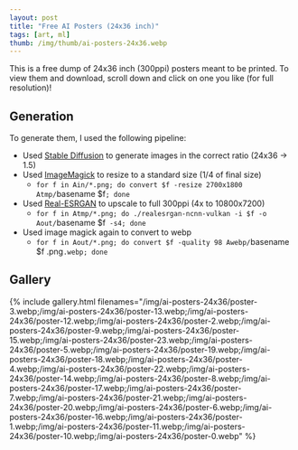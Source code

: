 ```yaml
---
layout: post
title: "Free AI Posters (24x36 inch)"
tags: [art, ml]
thumb: /img/thumb/ai-posters-24x36.webp
---
```


This is a free dump of 24x36 inch (300ppi) posters meant to be printed. To view them and download, scroll down and click on one you like (for full resolution)!

## Generation

To generate them, I used the following pipeline:

  * Used [Stable Diffusion](/stable-diffusion) to generate images in the correct ratio (24x36 -> 1.5)
  * Used [ImageMagick](https://imagemagick.org/index.php) to resize to a standard size (1/4 of final size)
    * `for f in Ain/*.png; do convert $f -resize 2700x1800 Atmp/`basename $f`; done`
  * Used [Real-ESRGAN](https://github.com/xinntao/Real-ESRGAN) to upscale to full 300ppi (4x to 10800x7200)
    * `for f in Atmp/*.png; do ./realesrgan-ncnn-vulkan -i $f -o Aout/`basename $f` -s4; done`
  * Used image magick again to convert to webp
    * `for f in Aout/*.png; do convert $f -quality 98 Awebp/`basename $f .png`.webp; done`

## Gallery

{% include gallery.html filenames="/img/ai-posters-24x36/poster-3.webp;/img/ai-posters-24x36/poster-13.webp;/img/ai-posters-24x36/poster-12.webp;/img/ai-posters-24x36/poster-2.webp;/img/ai-posters-24x36/poster-9.webp;/img/ai-posters-24x36/poster-15.webp;/img/ai-posters-24x36/poster-23.webp;/img/ai-posters-24x36/poster-5.webp;/img/ai-posters-24x36/poster-19.webp;/img/ai-posters-24x36/poster-18.webp;/img/ai-posters-24x36/poster-4.webp;/img/ai-posters-24x36/poster-22.webp;/img/ai-posters-24x36/poster-14.webp;/img/ai-posters-24x36/poster-8.webp;/img/ai-posters-24x36/poster-17.webp;/img/ai-posters-24x36/poster-7.webp;/img/ai-posters-24x36/poster-21.webp;/img/ai-posters-24x36/poster-20.webp;/img/ai-posters-24x36/poster-6.webp;/img/ai-posters-24x36/poster-16.webp;/img/ai-posters-24x36/poster-1.webp;/img/ai-posters-24x36/poster-11.webp;/img/ai-posters-24x36/poster-10.webp;/img/ai-posters-24x36/poster-0.webp" %}
